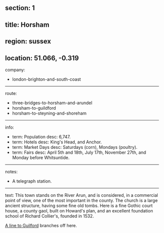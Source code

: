 section: 1
----
title: Horsham
----
region: sussex
----
location: 51.066, -0.319
----
company:
- london-brighton-and-south-coast
----
route:
- three-bridges-to-horsham-and-arundel
- horsham-to-guildford
- horsham-to-steyning-and-shoreham
----
info:
- term: Population
  desc: 6,747.
- term: Hotels
  desc: King's Head, and Anchor.
- term: Market Days
  desc: Saturdays (corn), Mondays (poultry).
- term: Fairs
  desc: April 5th and 18th, July 17th, November 27th, and Monday before Whitsuntide.
----
notes:
- A telegraph station.
----
text: This town stands on the River Arun, and is considered, in a commercial point of view, one of the most important in the county. The church is a large ancient structure, having some fine old tombs. Here is a fine Gothic court house, a county gaol, built on Howard's plan, and an excellent foundation school of Richard Collier's, founded in 1532.

[A line to Guilford](/routes/horsham-to-guildford) branches off here.
